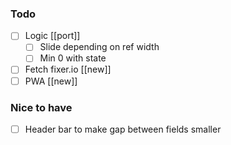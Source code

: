 ### Todo

- [ ] Logic [[port]]
  - [ ] Slide depending on ref width
  - [ ] Min 0 with state
- [ ] Fetch fixer.io [[new]]
- [ ] PWA [[new]]

### Nice to have

- [ ] Header bar to make gap between fields smaller
